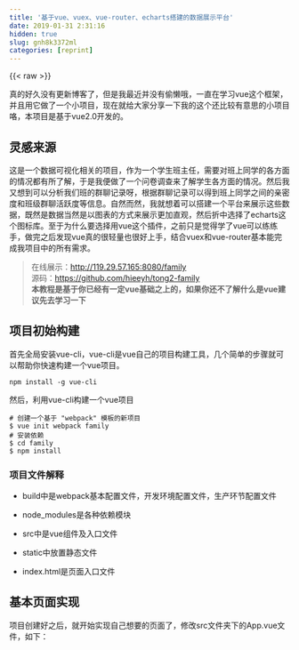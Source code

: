 ```yaml
---
title: '基于vue、vuex、vue-router、echarts搭建的数据展示平台' 
date: 2019-01-31 2:31:16
hidden: true
slug: gnh8k3372ml
categories: [reprint]
---
```


{{< raw >}}

                    
<p>真的好久没有更新博客了，但是我最近并没有偷懒哦，一直在学习vue这个框架，并且用它做了一个小项目，现在就给大家分享一下我的这个还比较有意思的小项目咯，本项目是基于vue2.0开发的。</p>
<h2 id="articleHeader0">灵感来源</h2>
<p>这是一个数据可视化相关的项目，作为一个学生班主任，需要对班上同学的各方面的情况都有所了解，于是我便做了一个问卷调查来了解学生各方面的情况。然后我又想到可以分析我们班的群聊记录呀，根据群聊记录可以得到班上同学之间的亲密度和班级群聊活跃度等信息。自然而然，我就想着可以搭建一个平台来展示这些数据，既然是数据当然是以图表的方式来展示更加直观，然后折中选择了echarts这个图标库。至于为什么要选择用vue这个插件，之前只是觉得学了vue可以练练手，做完之后发现vue真的很轻量也很好上手，结合vuex和vue-router基本能完成我项目中的所有需求。</p>
<blockquote><p>在线展示：<a href="http://119.29.57.165:8080/family" rel="nofollow noreferrer" target="_blank">http://119.29.57.165:8080/family</a>    <br>源码：<a href="https://github.com/hieeyh/tong2-family" rel="nofollow noreferrer" target="_blank">https://github.com/hieeyh/tong2-family</a>    <br><strong>本教程是基于你已经有一定vue基础之上的，如果你还不了解什么是vue建议先去学习一下</strong></p></blockquote>
<h2 id="articleHeader1">项目初始构建</h2>
<p>首先全局安装vue-cli，vue-cli是vue自己的项目构建工具，几个简单的步骤就可以帮助你快速构建一个vue项目。</p>
<div class="widget-codetool" style="display:none;">
      <div class="widget-codetool--inner">
      <span class="selectCode code-tool" data-toggle="tooltip" data-placement="top" title="" data-original-title="全选"></span>
      <span type="button" class="copyCode code-tool" data-toggle="tooltip" data-placement="top" data-clipboard-text="npm install -g vue-cli" title="" data-original-title="复制"></span>
      <span type="button" class="saveToNote code-tool" data-toggle="tooltip" data-placement="top" title="" data-original-title="放进笔记"></span>
      </div>
      </div><pre class="hljs avrasm"><code style="word-break: break-word; white-space: initial;">npm install -g vue-<span class="hljs-keyword">cli</span></code></pre>
<p>然后，利用vue-cli构建一个vue项目</p>
<div class="widget-codetool" style="display:none;">
      <div class="widget-codetool--inner">
      <span class="selectCode code-tool" data-toggle="tooltip" data-placement="top" title="" data-original-title="全选"></span>
      <span type="button" class="copyCode code-tool" data-toggle="tooltip" data-placement="top" data-clipboard-text="# 创建一个基于 &quot;webpack&quot; 模板的新项目
$ vue init webpack family
# 安装依赖
$ cd family
$ npm install" title="" data-original-title="复制"></span>
      <span type="button" class="saveToNote code-tool" data-toggle="tooltip" data-placement="top" title="" data-original-title="放进笔记"></span>
      </div>
      </div><pre class="hljs elixir"><code><span class="hljs-comment"># 创建一个基于 "webpack" 模板的新项目</span>
<span class="hljs-variable">$ </span>vue init webpack family
<span class="hljs-comment"># 安装依赖</span>
<span class="hljs-variable">$ </span>cd family
<span class="hljs-variable">$ </span>npm install</code></pre>
<h3 id="articleHeader2">项目文件解释</h3>
<ul>
<li><p>build中是webpack基本配置文件，开发环境配置文件，生产环节配置文件</p></li>
<li><p>node_modules是各种依赖模块</p></li>
<li><p>src中是vue组件及入口文件</p></li>
<li><p>static中放置静态文件</p></li>
<li><p>index.html是页面入口文件</p></li>
</ul>
<h2 id="articleHeader3">基本页面实现</h2>
<p>项目创建好之后，就开始实现自己想要的页面了，修改src文件夹下的App.vue文件，如下：</p>
<div class="widget-codetool" style="display:none;">
      <div class="widget-codetool--inner">
      <span class="selectCode code-tool" data-toggle="tooltip" data-placement="top" title="" data-original-title="全选"></span>
      <span type="button" class="copyCode code-tool" data-toggle="tooltip" data-placement="top" data-clipboard-text="<template>
<div id=&quot;#app&quot;>
<!-- 导航栏 -->
  <my-head></my-head>
  <my-nav></my-nav>
  <transition>
    <router-view></router-view>
  </transition>
  <my-foot></my-foot>
</div>
</template>

<script>
import myHead from './components/header'
import myNav from './components/nav'
import myFoot from './components/foot'

export default {
  name: 'app',
  components: {
    myHead,
    myNav,
    myFoot
  }
}
</script>" title="" data-original-title="复制"></span>
      <span type="button" class="saveToNote code-tool" data-toggle="tooltip" data-placement="top" title="" data-original-title="放进笔记"></span>
      </div>
      </div><pre class="hljs xml"><code><span class="hljs-tag">&lt;<span class="hljs-name">template</span>&gt;</span>
<span class="hljs-tag">&lt;<span class="hljs-name">div</span> <span class="hljs-attr">id</span>=<span class="hljs-string">"#app"</span>&gt;</span>
<span class="hljs-comment">&lt;!-- 导航栏 --&gt;</span>
  <span class="hljs-tag">&lt;<span class="hljs-name">my-head</span>&gt;</span><span class="hljs-tag">&lt;/<span class="hljs-name">my-head</span>&gt;</span>
  <span class="hljs-tag">&lt;<span class="hljs-name">my-nav</span>&gt;</span><span class="hljs-tag">&lt;/<span class="hljs-name">my-nav</span>&gt;</span>
  <span class="hljs-tag">&lt;<span class="hljs-name">transition</span>&gt;</span>
    <span class="hljs-tag">&lt;<span class="hljs-name">router-view</span>&gt;</span><span class="hljs-tag">&lt;/<span class="hljs-name">router-view</span>&gt;</span>
  <span class="hljs-tag">&lt;/<span class="hljs-name">transition</span>&gt;</span>
  <span class="hljs-tag">&lt;<span class="hljs-name">my-foot</span>&gt;</span><span class="hljs-tag">&lt;/<span class="hljs-name">my-foot</span>&gt;</span>
<span class="hljs-tag">&lt;/<span class="hljs-name">div</span>&gt;</span>
<span class="hljs-tag">&lt;/<span class="hljs-name">template</span>&gt;</span>

<span class="hljs-tag">&lt;<span class="hljs-name">script</span>&gt;</span><span class="javascript">
<span class="hljs-keyword">import</span> myHead <span class="hljs-keyword">from</span> <span class="hljs-string">'./components/header'</span>
<span class="hljs-keyword">import</span> myNav <span class="hljs-keyword">from</span> <span class="hljs-string">'./components/nav'</span>
<span class="hljs-keyword">import</span> myFoot <span class="hljs-keyword">from</span> <span class="hljs-string">'./components/foot'</span>

<span class="hljs-keyword">export</span> <span class="hljs-keyword">default</span> {
  <span class="hljs-attr">name</span>: <span class="hljs-string">'app'</span>,
  <span class="hljs-attr">components</span>: {
    myHead,
    myNav,
    myFoot
  }
}
</span><span class="hljs-tag">&lt;/<span class="hljs-name">script</span>&gt;</span></code></pre>
<p>myHead组件是页面头部，myNav组件是页面左侧导航栏，myFoot是页面底部，router-view组件是vue-router中渲染路径匹配到的视图组件。每个组件的具体实现可以去github项目地址去看源码。</p>
<h2 id="articleHeader4">创建配置路由</h2>
<p>显然，我要做的是一个单页面应用，要用到vue-router，先安装vue-router，输入如下命令：</p>
<div class="widget-codetool" style="display:none;">
      <div class="widget-codetool--inner">
      <span class="selectCode code-tool" data-toggle="tooltip" data-placement="top" title="" data-original-title="全选"></span>
      <span type="button" class="copyCode code-tool" data-toggle="tooltip" data-placement="top" data-clipboard-text="npm install --save vue-router" title="" data-original-title="复制"></span>
      <span type="button" class="saveToNote code-tool" data-toggle="tooltip" data-placement="top" title="" data-original-title="放进笔记"></span>
      </div>
      </div><pre class="hljs sql"><code style="word-break: break-word; white-space: initial;">npm <span class="hljs-keyword">install</span> <span class="hljs-comment">--save vue-router</span></code></pre>
<p>然后，在src文件夹下面的main.js文件中添加路由相关的代码，如下：</p>
<div class="widget-codetool" style="display:none;">
      <div class="widget-codetool--inner">
      <span class="selectCode code-tool" data-toggle="tooltip" data-placement="top" title="" data-original-title="全选"></span>
      <span type="button" class="copyCode code-tool" data-toggle="tooltip" data-placement="top" data-clipboard-text="import Vue from 'vue'
import App from './App'
import VueRouter from 'vue-router'

Vue.use(VueRouter) 
// 定义路由组件
const Worldcloud = require('./components/cloud.vue')
const Building = require('./components/building.vue')
const Canteen = require('./components/canteen.vue')
const Selfstudy = require('./components/selfstudy.vue')
const Difficult = require('./components/difficult.vue')
const Interest = require('./components/interest.vue')
const Bedroom = require('./components/bedroom.vue')
const Graduate = require('./components/graduate.vue')
const Getup = require('./components/getup.vue')
const Gotobed = require('./components/gotobed.vue')
const Eat = require('./components/eat.vue')
const Amuse = require('./components/amuse.vue')
const Single = require('./components/single.vue')
const Chat = require('./components/chat.vue')
const Onlyme = require('./components/onlyme.vue')

// 定义路由，配置路由映射
const routes = [
  { path: '/', redirect: '/wordcloud' },
  { path: '/wordcloud', component: Worldcloud },
  { path: '/building', component: Building },
  { path: '/canteen', component: Canteen },
  { path: '/selfstudy', component: Selfstudy },
  { path: '/difficult', component: Difficult },
  { path: '/interest', component: Interest },
  { path: '/bedroom', component: Bedroom },
  { path: '/graduate', component: Graduate },
  { path: '/getup', component: Getup },
  { path: '/gotobed', component: Gotobed },
  { path: '/eat', component: Eat },
  { path: '/amuse', component: Amuse },
  { path: '/single', component: Single },
  { path: '/chat', component: Chat },
  { path: '/onlyme', component: Onlyme }
]

new Vue({
  el: '#app',
  template: '<App/>',
  components: { App },
  router
})" title="" data-original-title="复制"></span>
      <span type="button" class="saveToNote code-tool" data-toggle="tooltip" data-placement="top" title="" data-original-title="放进笔记"></span>
      </div>
      </div><pre class="hljs javascript"><code><span class="hljs-keyword">import</span> Vue <span class="hljs-keyword">from</span> <span class="hljs-string">'vue'</span>
<span class="hljs-keyword">import</span> App <span class="hljs-keyword">from</span> <span class="hljs-string">'./App'</span>
<span class="hljs-keyword">import</span> VueRouter <span class="hljs-keyword">from</span> <span class="hljs-string">'vue-router'</span>

Vue.use(VueRouter) 
<span class="hljs-comment">// 定义路由组件</span>
<span class="hljs-keyword">const</span> Worldcloud = <span class="hljs-built_in">require</span>(<span class="hljs-string">'./components/cloud.vue'</span>)
<span class="hljs-keyword">const</span> Building = <span class="hljs-built_in">require</span>(<span class="hljs-string">'./components/building.vue'</span>)
<span class="hljs-keyword">const</span> Canteen = <span class="hljs-built_in">require</span>(<span class="hljs-string">'./components/canteen.vue'</span>)
<span class="hljs-keyword">const</span> Selfstudy = <span class="hljs-built_in">require</span>(<span class="hljs-string">'./components/selfstudy.vue'</span>)
<span class="hljs-keyword">const</span> Difficult = <span class="hljs-built_in">require</span>(<span class="hljs-string">'./components/difficult.vue'</span>)
<span class="hljs-keyword">const</span> Interest = <span class="hljs-built_in">require</span>(<span class="hljs-string">'./components/interest.vue'</span>)
<span class="hljs-keyword">const</span> Bedroom = <span class="hljs-built_in">require</span>(<span class="hljs-string">'./components/bedroom.vue'</span>)
<span class="hljs-keyword">const</span> Graduate = <span class="hljs-built_in">require</span>(<span class="hljs-string">'./components/graduate.vue'</span>)
<span class="hljs-keyword">const</span> Getup = <span class="hljs-built_in">require</span>(<span class="hljs-string">'./components/getup.vue'</span>)
<span class="hljs-keyword">const</span> Gotobed = <span class="hljs-built_in">require</span>(<span class="hljs-string">'./components/gotobed.vue'</span>)
<span class="hljs-keyword">const</span> Eat = <span class="hljs-built_in">require</span>(<span class="hljs-string">'./components/eat.vue'</span>)
<span class="hljs-keyword">const</span> Amuse = <span class="hljs-built_in">require</span>(<span class="hljs-string">'./components/amuse.vue'</span>)
<span class="hljs-keyword">const</span> Single = <span class="hljs-built_in">require</span>(<span class="hljs-string">'./components/single.vue'</span>)
<span class="hljs-keyword">const</span> Chat = <span class="hljs-built_in">require</span>(<span class="hljs-string">'./components/chat.vue'</span>)
<span class="hljs-keyword">const</span> Onlyme = <span class="hljs-built_in">require</span>(<span class="hljs-string">'./components/onlyme.vue'</span>)

<span class="hljs-comment">// 定义路由，配置路由映射</span>
<span class="hljs-keyword">const</span> routes = [
  { <span class="hljs-attr">path</span>: <span class="hljs-string">'/'</span>, <span class="hljs-attr">redirect</span>: <span class="hljs-string">'/wordcloud'</span> },
  { <span class="hljs-attr">path</span>: <span class="hljs-string">'/wordcloud'</span>, <span class="hljs-attr">component</span>: Worldcloud },
  { <span class="hljs-attr">path</span>: <span class="hljs-string">'/building'</span>, <span class="hljs-attr">component</span>: Building },
  { <span class="hljs-attr">path</span>: <span class="hljs-string">'/canteen'</span>, <span class="hljs-attr">component</span>: Canteen },
  { <span class="hljs-attr">path</span>: <span class="hljs-string">'/selfstudy'</span>, <span class="hljs-attr">component</span>: Selfstudy },
  { <span class="hljs-attr">path</span>: <span class="hljs-string">'/difficult'</span>, <span class="hljs-attr">component</span>: Difficult },
  { <span class="hljs-attr">path</span>: <span class="hljs-string">'/interest'</span>, <span class="hljs-attr">component</span>: Interest },
  { <span class="hljs-attr">path</span>: <span class="hljs-string">'/bedroom'</span>, <span class="hljs-attr">component</span>: Bedroom },
  { <span class="hljs-attr">path</span>: <span class="hljs-string">'/graduate'</span>, <span class="hljs-attr">component</span>: Graduate },
  { <span class="hljs-attr">path</span>: <span class="hljs-string">'/getup'</span>, <span class="hljs-attr">component</span>: Getup },
  { <span class="hljs-attr">path</span>: <span class="hljs-string">'/gotobed'</span>, <span class="hljs-attr">component</span>: Gotobed },
  { <span class="hljs-attr">path</span>: <span class="hljs-string">'/eat'</span>, <span class="hljs-attr">component</span>: Eat },
  { <span class="hljs-attr">path</span>: <span class="hljs-string">'/amuse'</span>, <span class="hljs-attr">component</span>: Amuse },
  { <span class="hljs-attr">path</span>: <span class="hljs-string">'/single'</span>, <span class="hljs-attr">component</span>: Single },
  { <span class="hljs-attr">path</span>: <span class="hljs-string">'/chat'</span>, <span class="hljs-attr">component</span>: Chat },
  { <span class="hljs-attr">path</span>: <span class="hljs-string">'/onlyme'</span>, <span class="hljs-attr">component</span>: Onlyme }
]

<span class="hljs-keyword">new</span> Vue({
  <span class="hljs-attr">el</span>: <span class="hljs-string">'#app'</span>,
  <span class="hljs-attr">template</span>: <span class="hljs-string">'&lt;App/&gt;'</span>,
  <span class="hljs-attr">components</span>: { App },
  router
})</code></pre>
<p>从路由映射的配置中可以看出，访问网站的根路由会直接跳转到/wordcloud。路由映射的组件中用到了百度的<a href="http://echarts.baidu.com/" rel="nofollow noreferrer" target="_blank">echarts</a>库，这是一个很好用的图表库。</p>
<h2 id="articleHeader5">怎么画图</h2>
<p>怎么用echarts画图呢？其实官网上有很多实例，下面以bedroom.vue组件为例来简单说明，bedroom.vue代码如下：</p>
<div class="widget-codetool" style="display:none;">
      <div class="widget-codetool--inner">
      <span class="selectCode code-tool" data-toggle="tooltip" data-placement="top" title="" data-original-title="全选"></span>
      <span type="button" class="copyCode code-tool" data-toggle="tooltip" data-placement="top" data-clipboard-text="<template>
  <div class=&quot;main_content&quot;>
    <div id=&quot;bedroom&quot;></div>
  </div>
</template>
<script>
  import echarts from 'echarts'
  export default {
    data() {
      return {
        chart: null,
        opinion: ['学习氛围差', '学习氛围一般', '学习氛围很好'],
        opinionData: [
          {value:26, name:'学习氛围差'},
          {value:31, name:'学习氛围一般'},
          {value:8, name:'学习氛围很好'}
        ]
      }
    },
    methods: {
      drawPie (id) {
        this.chart = echarts.init(document.getElementById(id))
        this.chart.setOption({
          title: {
            text: '寝室学习氛围情况调查',
            left: 'center',
            top: 10,
            textStyle: {
              fontSize: 24,
              fontFamily: 'Helvetica',
              fontWeight: 400
            }
          },
          tooltip: {
            trigger: 'item',
            formatte: &quot;{b}: {c} ({d}%)&quot;
          },
          toolbox: {
            feature: {
              saveAsImage: {},
              dataView: {}
            },
            right: 15,
            top: 10
          },
          legend: {
              orient: 'vertical',
              left: 5,
              top: 10,
              data: this.opinion,
          },
          series: [
            {
              name: '寝室学习氛围',
              type: 'pie',
              radius: ['50%', '70%'],
              center: ['50%', '60%'],
              avoidLabelOverlap: false,
              label: {
                emphasis: {
                  show: true,
                  textStyle: {
                    fontSize: '24',
                    fontWeight: 'bold'
                  }
                }
              },
              labelLine: {
                normal: {
                  show: false
                }
              },
              data: this.opinionData,
              itemStyle: {
                emphasis: {
                  shadowBlur: 10,
                  shadowOffset: 0,
                  shadowColor: 'rgba(0, 0, 0, 0.5)'
                }
              }
            }
          ]
        })
      }
    },
    mounted() {
      this.$nextTick(function() {
        this.drawPie('bedroom')
      })
    }
  }
</script>
<style scoped>
#bedroom {
  position: relative;
  left: 50%;
  margin-left: -400px;
  margin-bottom: 70px;
  width: 800px;
  height: 600px;
  border: solid #D01257 1px;
  box-shadow: 0 0 8px #FB90B7;
  border-radius: 10px;
}   
</style>" title="" data-original-title="复制"></span>
      <span type="button" class="saveToNote code-tool" data-toggle="tooltip" data-placement="top" title="" data-original-title="放进笔记"></span>
      </div>
      </div><pre class="hljs xml"><code><span class="hljs-tag">&lt;<span class="hljs-name">template</span>&gt;</span>
  <span class="hljs-tag">&lt;<span class="hljs-name">div</span> <span class="hljs-attr">class</span>=<span class="hljs-string">"main_content"</span>&gt;</span>
    <span class="hljs-tag">&lt;<span class="hljs-name">div</span> <span class="hljs-attr">id</span>=<span class="hljs-string">"bedroom"</span>&gt;</span><span class="hljs-tag">&lt;/<span class="hljs-name">div</span>&gt;</span>
  <span class="hljs-tag">&lt;/<span class="hljs-name">div</span>&gt;</span>
<span class="hljs-tag">&lt;/<span class="hljs-name">template</span>&gt;</span>
<span class="hljs-tag">&lt;<span class="hljs-name">script</span>&gt;</span><span class="javascript">
  <span class="hljs-keyword">import</span> echarts <span class="hljs-keyword">from</span> <span class="hljs-string">'echarts'</span>
  <span class="hljs-keyword">export</span> <span class="hljs-keyword">default</span> {
    data() {
      <span class="hljs-keyword">return</span> {
        <span class="hljs-attr">chart</span>: <span class="hljs-literal">null</span>,
        <span class="hljs-attr">opinion</span>: [<span class="hljs-string">'学习氛围差'</span>, <span class="hljs-string">'学习氛围一般'</span>, <span class="hljs-string">'学习氛围很好'</span>],
        <span class="hljs-attr">opinionData</span>: [
          {<span class="hljs-attr">value</span>:<span class="hljs-number">26</span>, <span class="hljs-attr">name</span>:<span class="hljs-string">'学习氛围差'</span>},
          {<span class="hljs-attr">value</span>:<span class="hljs-number">31</span>, <span class="hljs-attr">name</span>:<span class="hljs-string">'学习氛围一般'</span>},
          {<span class="hljs-attr">value</span>:<span class="hljs-number">8</span>, <span class="hljs-attr">name</span>:<span class="hljs-string">'学习氛围很好'</span>}
        ]
      }
    },
    <span class="hljs-attr">methods</span>: {
      drawPie (id) {
        <span class="hljs-keyword">this</span>.chart = echarts.init(<span class="hljs-built_in">document</span>.getElementById(id))
        <span class="hljs-keyword">this</span>.chart.setOption({
          <span class="hljs-attr">title</span>: {
            <span class="hljs-attr">text</span>: <span class="hljs-string">'寝室学习氛围情况调查'</span>,
            <span class="hljs-attr">left</span>: <span class="hljs-string">'center'</span>,
            <span class="hljs-attr">top</span>: <span class="hljs-number">10</span>,
            <span class="hljs-attr">textStyle</span>: {
              <span class="hljs-attr">fontSize</span>: <span class="hljs-number">24</span>,
              <span class="hljs-attr">fontFamily</span>: <span class="hljs-string">'Helvetica'</span>,
              <span class="hljs-attr">fontWeight</span>: <span class="hljs-number">400</span>
            }
          },
          <span class="hljs-attr">tooltip</span>: {
            <span class="hljs-attr">trigger</span>: <span class="hljs-string">'item'</span>,
            <span class="hljs-attr">formatte</span>: <span class="hljs-string">"{b}: {c} ({d}%)"</span>
          },
          <span class="hljs-attr">toolbox</span>: {
            <span class="hljs-attr">feature</span>: {
              <span class="hljs-attr">saveAsImage</span>: {},
              <span class="hljs-attr">dataView</span>: {}
            },
            <span class="hljs-attr">right</span>: <span class="hljs-number">15</span>,
            <span class="hljs-attr">top</span>: <span class="hljs-number">10</span>
          },
          <span class="hljs-attr">legend</span>: {
              <span class="hljs-attr">orient</span>: <span class="hljs-string">'vertical'</span>,
              <span class="hljs-attr">left</span>: <span class="hljs-number">5</span>,
              <span class="hljs-attr">top</span>: <span class="hljs-number">10</span>,
              <span class="hljs-attr">data</span>: <span class="hljs-keyword">this</span>.opinion,
          },
          <span class="hljs-attr">series</span>: [
            {
              <span class="hljs-attr">name</span>: <span class="hljs-string">'寝室学习氛围'</span>,
              <span class="hljs-attr">type</span>: <span class="hljs-string">'pie'</span>,
              <span class="hljs-attr">radius</span>: [<span class="hljs-string">'50%'</span>, <span class="hljs-string">'70%'</span>],
              <span class="hljs-attr">center</span>: [<span class="hljs-string">'50%'</span>, <span class="hljs-string">'60%'</span>],
              <span class="hljs-attr">avoidLabelOverlap</span>: <span class="hljs-literal">false</span>,
              <span class="hljs-attr">label</span>: {
                <span class="hljs-attr">emphasis</span>: {
                  <span class="hljs-attr">show</span>: <span class="hljs-literal">true</span>,
                  <span class="hljs-attr">textStyle</span>: {
                    <span class="hljs-attr">fontSize</span>: <span class="hljs-string">'24'</span>,
                    <span class="hljs-attr">fontWeight</span>: <span class="hljs-string">'bold'</span>
                  }
                }
              },
              <span class="hljs-attr">labelLine</span>: {
                <span class="hljs-attr">normal</span>: {
                  <span class="hljs-attr">show</span>: <span class="hljs-literal">false</span>
                }
              },
              <span class="hljs-attr">data</span>: <span class="hljs-keyword">this</span>.opinionData,
              <span class="hljs-attr">itemStyle</span>: {
                <span class="hljs-attr">emphasis</span>: {
                  <span class="hljs-attr">shadowBlur</span>: <span class="hljs-number">10</span>,
                  <span class="hljs-attr">shadowOffset</span>: <span class="hljs-number">0</span>,
                  <span class="hljs-attr">shadowColor</span>: <span class="hljs-string">'rgba(0, 0, 0, 0.5)'</span>
                }
              }
            }
          ]
        })
      }
    },
    mounted() {
      <span class="hljs-keyword">this</span>.$nextTick(<span class="hljs-function"><span class="hljs-keyword">function</span>(<span class="hljs-params"></span>) </span>{
        <span class="hljs-keyword">this</span>.drawPie(<span class="hljs-string">'bedroom'</span>)
      })
    }
  }
</span><span class="hljs-tag">&lt;/<span class="hljs-name">script</span>&gt;</span>
<span class="hljs-tag">&lt;<span class="hljs-name">style</span> <span class="hljs-attr">scoped</span>&gt;</span><span class="css">
<span class="hljs-selector-id">#bedroom</span> {
  <span class="hljs-attribute">position</span>: relative;
  <span class="hljs-attribute">left</span>: <span class="hljs-number">50%</span>;
  <span class="hljs-attribute">margin-left</span>: -<span class="hljs-number">400px</span>;
  <span class="hljs-attribute">margin-bottom</span>: <span class="hljs-number">70px</span>;
  <span class="hljs-attribute">width</span>: <span class="hljs-number">800px</span>;
  <span class="hljs-attribute">height</span>: <span class="hljs-number">600px</span>;
  <span class="hljs-attribute">border</span>: solid <span class="hljs-number">#D01257</span> <span class="hljs-number">1px</span>;
  <span class="hljs-attribute">box-shadow</span>: <span class="hljs-number">0</span> <span class="hljs-number">0</span> <span class="hljs-number">8px</span> <span class="hljs-number">#FB90B7</span>;
  <span class="hljs-attribute">border-radius</span>: <span class="hljs-number">10px</span>;
}   
</span><span class="hljs-tag">&lt;/<span class="hljs-name">style</span>&gt;</span></code></pre>
<p>这是一个vue的单文件组件，script中，首先导入echarts库，前提是已经安装了echarts库，输入以下命令安装：</p>
<div class="widget-codetool" style="display:none;">
      <div class="widget-codetool--inner">
      <span class="selectCode code-tool" data-toggle="tooltip" data-placement="top" title="" data-original-title="全选"></span>
      <span type="button" class="copyCode code-tool" data-toggle="tooltip" data-placement="top" data-clipboard-text="npm install --save echarts" title="" data-original-title="复制"></span>
      <span type="button" class="saveToNote code-tool" data-toggle="tooltip" data-placement="top" title="" data-original-title="放进笔记"></span>
      </div>
      </div><pre class="hljs sql"><code style="word-break: break-word; white-space: initial;">npm <span class="hljs-keyword">install</span> <span class="hljs-comment">--save echarts</span></code></pre>
<p>data对象中是画图要用到的一些数据，drawpie方法用来画图，接收一个DOM对象，然后在mounted构子函数中调用drawpie即可。</p>
<h4>两点说明</h4>
<ol>
<li><p>drawpie方法接收的DOM对象需要有确定的宽高，否则图像不显示</p></li>
<li><p>mounted中要包含vm.$nextTick才能保证该实例已经插入文档</p></li>
</ol>
<h2 id="articleHeader6">实现登录功能</h2>
<p>登录功能基于vuex（vue状态管理）和浏览器的sessionStorage实现的。首先在src文件夹下新建store文件夹，存放vuex的store（仓库）,新建三个文件store.js、login.js、user.js。login.js中存储登录状态，user.js中存储用户登录信息，store.js加载login和user模块。</p>
<p><strong>注意</strong>：在store.js中要引入babel-polyfill（先安装），否则会报错，报错原因是Babel默认只转换新的JavaScript句法，而不转换新的API，比如Iterator、Generator、Set、Maps、Proxy、Reflect、Symbol、Promise等全局对象，以及一些定义在全局对象上的方法都不会转码。所以必须使用babel-polyfill，为当前环境提供一个垫片。</p>
<p>然后修改main.js文件，引入store：</p>
<div class="widget-codetool" style="display:none;">
      <div class="widget-codetool--inner">
      <span class="selectCode code-tool" data-toggle="tooltip" data-placement="top" title="" data-original-title="全选"></span>
      <span type="button" class="copyCode code-tool" data-toggle="tooltip" data-placement="top" data-clipboard-text="import store from './store/store'
...
...
new Vue({
  el: '#app',
  template: '<App/>',
  components: { App },
  router,
  store
})" title="" data-original-title="复制"></span>
      <span type="button" class="saveToNote code-tool" data-toggle="tooltip" data-placement="top" title="" data-original-title="放进笔记"></span>
      </div>
      </div><pre class="hljs clean"><code><span class="hljs-keyword">import</span> store <span class="hljs-keyword">from</span> <span class="hljs-string">'./store/store'</span>
...
...
new Vue({
  el: <span class="hljs-string">'#app'</span>,
  template: <span class="hljs-string">'&lt;App/&gt;'</span>,
  components: { App },
  router,
  store
})</code></pre>
<p>修改App.vue文件，如下：</p>
<div class="widget-codetool" style="display:none;">
      <div class="widget-codetool--inner">
      <span class="selectCode code-tool" data-toggle="tooltip" data-placement="top" title="" data-original-title="全选"></span>
      <span type="button" class="copyCode code-tool" data-toggle="tooltip" data-placement="top" data-clipboard-text="<template>
<div id=&quot;#app&quot;>
<!-- 导航栏 -->
  <my-head></my-head>
  <my-nav></my-nav>
  <transition>
    <router-view></router-view>
  </transition>
  <my-mask v-if=&quot;canlogin&quot;></my-mask>
  <my-login v-if=&quot;canlogin&quot;></my-login>
  <my-foot></my-foot>
</div>
</template>
<script>
...
import myMask from './components/mask'
import myLogin from './components/login'

export default {
  ...
  data() {
    return {
      canlogin: false
    }
  },
  computed: {
    canlogin() {
      return this.$store.state.login.islogin
    }
  }
}
</script>" title="" data-original-title="复制"></span>
      <span type="button" class="saveToNote code-tool" data-toggle="tooltip" data-placement="top" title="" data-original-title="放进笔记"></span>
      </div>
      </div><pre class="hljs xml"><code><span class="hljs-tag">&lt;<span class="hljs-name">template</span>&gt;</span>
<span class="hljs-tag">&lt;<span class="hljs-name">div</span> <span class="hljs-attr">id</span>=<span class="hljs-string">"#app"</span>&gt;</span>
<span class="hljs-comment">&lt;!-- 导航栏 --&gt;</span>
  <span class="hljs-tag">&lt;<span class="hljs-name">my-head</span>&gt;</span><span class="hljs-tag">&lt;/<span class="hljs-name">my-head</span>&gt;</span>
  <span class="hljs-tag">&lt;<span class="hljs-name">my-nav</span>&gt;</span><span class="hljs-tag">&lt;/<span class="hljs-name">my-nav</span>&gt;</span>
  <span class="hljs-tag">&lt;<span class="hljs-name">transition</span>&gt;</span>
    <span class="hljs-tag">&lt;<span class="hljs-name">router-view</span>&gt;</span><span class="hljs-tag">&lt;/<span class="hljs-name">router-view</span>&gt;</span>
  <span class="hljs-tag">&lt;/<span class="hljs-name">transition</span>&gt;</span>
  <span class="hljs-tag">&lt;<span class="hljs-name">my-mask</span> <span class="hljs-attr">v-if</span>=<span class="hljs-string">"canlogin"</span>&gt;</span><span class="hljs-tag">&lt;/<span class="hljs-name">my-mask</span>&gt;</span>
  <span class="hljs-tag">&lt;<span class="hljs-name">my-login</span> <span class="hljs-attr">v-if</span>=<span class="hljs-string">"canlogin"</span>&gt;</span><span class="hljs-tag">&lt;/<span class="hljs-name">my-login</span>&gt;</span>
  <span class="hljs-tag">&lt;<span class="hljs-name">my-foot</span>&gt;</span><span class="hljs-tag">&lt;/<span class="hljs-name">my-foot</span>&gt;</span>
<span class="hljs-tag">&lt;/<span class="hljs-name">div</span>&gt;</span>
<span class="hljs-tag">&lt;/<span class="hljs-name">template</span>&gt;</span>
<span class="hljs-tag">&lt;<span class="hljs-name">script</span>&gt;</span><span class="javascript">
...
import myMask <span class="hljs-keyword">from</span> <span class="hljs-string">'./components/mask'</span>
<span class="hljs-keyword">import</span> myLogin <span class="hljs-keyword">from</span> <span class="hljs-string">'./components/login'</span>

<span class="hljs-keyword">export</span> <span class="hljs-keyword">default</span> {
  ...
  data() {
    <span class="hljs-keyword">return</span> {
      <span class="hljs-attr">canlogin</span>: <span class="hljs-literal">false</span>
    }
  },
  <span class="hljs-attr">computed</span>: {
    canlogin() {
      <span class="hljs-keyword">return</span> <span class="hljs-keyword">this</span>.$store.state.login.islogin
    }
  }
}
</span><span class="hljs-tag">&lt;/<span class="hljs-name">script</span>&gt;</span></code></pre>
<p>到此，就基本上大功告成了，在命令行中输入 npm run dev预览一下。</p>
<h2 id="articleHeader7">项目发布</h2>
<p>项目可以在本地预览了，但是要怎么发布到网上呢？首先，在命令行中输入</p>
<div class="widget-codetool" style="display:none;">
      <div class="widget-codetool--inner">
      <span class="selectCode code-tool" data-toggle="tooltip" data-placement="top" title="" data-original-title="全选"></span>
      <span type="button" class="copyCode code-tool" data-toggle="tooltip" data-placement="top" data-clipboard-text="npm run build" title="" data-original-title="复制"></span>
      <span type="button" class="saveToNote code-tool" data-toggle="tooltip" data-placement="top" title="" data-original-title="放进笔记"></span>
      </div>
      </div><pre class="hljs dockerfile"><code style="word-break: break-word; white-space: initial;">npm <span class="hljs-keyword">run</span><span class="bash"> build</span></code></pre>
<p>会生成一个dist文件夹，该文件夹中就是我们可以用来发布的代码，直接将代码上传到你的服务器上就可以啦。</p>

                
{{< /raw >}}

# 版权声明
本文资源来源互联网，仅供学习研究使用，版权归该资源的合法拥有者所有，

本文仅用于学习、研究和交流目的。转载请注明出处、完整链接以及原作者。

原作者若认为本站侵犯了您的版权，请联系我们，我们会立即删除！

## 原文标题
基于vue、vuex、vue-router、echarts搭建的数据展示平台

## 原文链接
[https://segmentfault.com/a/1190000007521014](https://segmentfault.com/a/1190000007521014)

